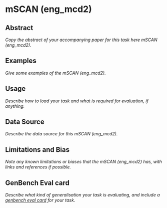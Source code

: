 # mSCAN (eng_mcd2)

## Abstract
*Copy the abstract of your accompanying paper for this task here mSCAN (eng_mcd2).*

## Examples
*Give some examples of the mSCAN (eng_mcd2).*

## Usage
*Describe how to load your task and what is required for evaluation, if anything.*

## Data Source
*Describe the data source for this mSCAN (eng_mcd2).*

## Limitations and Bias
*Note any known limitations or biases that the mSCAN (eng_mcd2) has, with links and references if possible.*

## GenBench Eval card
*Describe what kind of generalisation your task is evaluating, and include a [genbench eval card](https://genbench.org/eval_cards/) for your task*.
